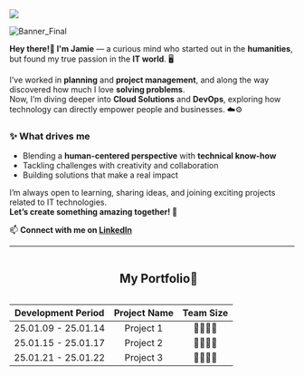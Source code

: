<!--horizontal divider(gradiant)-->
<img src="https://user-images.githubusercontent.com/73097560/115834477-dbab4500-a447-11eb-908a-139a6edaec5c.gif">

![Banner_Final](https://github.com/user-attachments/assets/de01ebfc-c348-4d08-a954-8cd4f7b4ee51)

<!--**jinhyunpark929/jinhyunpark929** is a ✨ _special_ ✨ repository because its `README.md` (this file) appears on your GitHub profile.

<!--h1 without bottom border-->
<div id="user-content-toc">

**Hey there!👋 I'm Jamie** — a curious mind who started out in the **humanities**,  
but found my true passion in the **IT world**. 🖥️  

I’ve worked in **planning** and **project management**, and along the way discovered how much I love **solving problems**.  
Now, I’m diving deeper into **Cloud Solutions** and **DevOps**, exploring how technology can directly empower people and businesses. ☁️⚙️  

### ✨ What drives me
- Blending a **human-centered perspective** with **technical know-how**  
- Tackling challenges with creativity and collaboration  
- Building solutions that make a real impact  

I’m always open to learning, sharing ideas, and joining exciting projects related to IT technologies.  
**Let’s create something amazing together! 🚀**

📫 **Connect with me on [LinkedIn](https://www.linkedin.com/in/jinhyunpark929)**  

---

<!--h1 without bottom border-->
<div id="user-content-toc">
  <ul align="center">
    <summary><h2 style="display: inline-block">My Portfolio💼</h2></summary>
  </ul> 

<div align="center">

| Development Period | Project Name | Team Size |
|:--------:|:--------:|:--------:|
|  25.01.09 - 25.01.14  |  Project 1  |  👨‍👩‍👧‍👦  |
|  25.01.15 - 25.01.17  |  Project 2  |  👨‍👩‍👧‍👦  |
|  25.01.21 - 25.01.22  |  Project 3  |  👨‍👩‍👧‍👦  |

</div><br>

